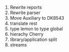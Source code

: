 1. Rewrite reports 
1. Rewrite parser
1. Move Auxiliary to DK8543
1. translate rest
1. type lemon to type global
1. hierachy Cherry
1. library/application split
1. streams
